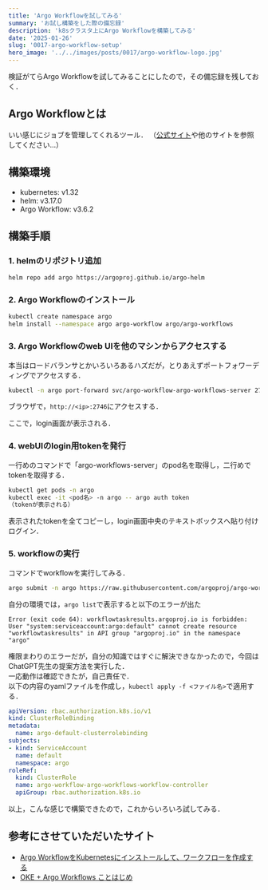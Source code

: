 ```yaml
---
title: 'Argo Workflowを試してみる'
summary: 'お試し構築をした際の備忘録'
description: 'k8sクラスタ上にArgo Workflowを構築してみる'
date: '2025-01-26'
slug: '0017-argo-workflow-setup'
hero_image: '../../images/posts/0017/argo-workflow-logo.jpg'
---
```


検証がてらArgo Workflowを試してみることにしたので，その備忘録を残しておく．

## Argo Workflowとは
いい感じにジョブを管理してくれるツール．
（[公式サイト](https://argoproj.github.io/workflows/)や他のサイトを参照してください...）

## 構築環境
- kubernetes: v1.32
- helm: v3.17.0
- Argo Workflow: v3.6.2

## 構築手順
### 1. helmのリポジトリ追加
```bash
helm repo add argo https://argoproj.github.io/argo-helm
```

### 2. Argo Workflowのインストール
```bash
kubectl create namespace argo
helm install --namespace argo argo-workflow argo/argo-workflows
```

### 3. Argo Workflowのweb UIを他のマシンからアクセスする
本当はロードバランサとかいろいろあるハズだが，とりあえずポートフォワーディングでアクセスする．
```bash
kubectl -n argo port-forward svc/argo-workflow-argo-workflows-server 2746:2746 --address='0.0.0.0'
```
ブラウザで，`http://<ip>:2746`にアクセスする．

ここで，login画面が表示される．

### 4. webUIのlogin用tokenを発行
一行めのコマンドで「argo-workflows-server」のpod名を取得し，二行めでtokenを取得する．
```bash
kubectl get pods -n argo
kubectl exec -it <pod名> -n argo -- argo auth token
（tokenが表示される）
```
表示されたtokenを全てコピーし，login画面中央のテキストボックスへ貼り付けログイン．

### 5. workflowの実行
コマンドでworkflowを実行してみる．
```bash
argo submit -n argo https://raw.githubusercontent.com/argoproj/argo-workflows/master/examples/hello-world.yaml
```

自分の環境では，`argo list`で表示すると以下のエラーが出た
```
Error (exit code 64): workflowtaskresults.argoproj.io is forbidden: User "system:serviceaccount:argo:default" cannot create resource "workflowtaskresults" in API group "argoproj.io" in the namespace "argo"
```

権限まわりのエラーだが，自分の知識ではすぐに解決できなかったので，今回はChatGPT先生の提案方法を実行した．<br/>
一応動作は確認できたが，自己責任で．<br/>
以下の内容のyamlファイルを作成し，`kubectl apply -f <ファイル名>`で適用する．
```yaml
apiVersion: rbac.authorization.k8s.io/v1
kind: ClusterRoleBinding
metadata:
  name: argo-default-clusterrolebinding
subjects:
- kind: ServiceAccount
  name: default
  namespace: argo
roleRef:
  kind: ClusterRole
  name: argo-workflow-argo-workflows-workflow-controller
  apiGroup: rbac.authorization.k8s.io
```

以上，こんな感じで構築できたので，これからいろいろ試してみる．


## 参考にさせていただいたサイト
- [Argo WorkflowをKubernetesにインストールして、ワークフローを作成する](https://zenn.dev/ring_belle/articles/argocd-workflow-getting-started)
- [OKE + Argo Workflows ことはじめ](https://qiita.com/cyberblack28/items/61236ef5a1253fabac28)